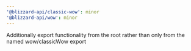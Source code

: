 ```yaml
---
'@blizzard-api/classic-wow': minor
'@blizzard-api/wow': minor
---
```


Additionally export functionality from the root rather than only from the named wow/classicWow export

